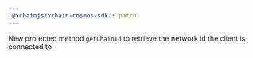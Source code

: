 ```yaml
---
'@xchainjs/xchain-cosmos-sdk': patch
---
```


New protected method `getChainId` to retrieve the network id the client is connected to


